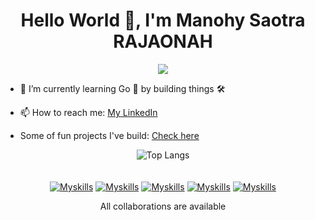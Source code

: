 <h1 align="center">Hello World  👋, I'm Manohy Saotra RAJAONAH</h1>
<p align=center>  
   <img src='https://readme-typing-svg.herokuapp.com?font=Product+Sans&center=true&color=%23ff69b4&size=20&lines=🌟+Coding+for+Fun+and+Exploration+💻;🛠️+Building+Useless+Yet+Wonderful+Creations+🚀'>
</p>

- <div>🌱 I’m currently learning Go 🚀 by building things 🛠️</div>
- <p>📫 How to reach me:  <a href="https://www.linkedin.com/in/manohy-saotra-rajaonah-b57ab7223/">My LinkedIn</a></p>
- <p> Some of fun projects I've build: <a href="https://github.com/manohySr/Manohy-Fun-Project-link">Check here</a></p>
<div align="center">

![Top Langs](https://github-readme-stats.vercel.app/api/top-langs/?username=manohySr&theme=dracula&hide=css,scss,less,html,objective-c,ejs,ruby&layout=compact&hide_progress=true)
<br><br><br>
[![Myskills](https://skillicons.dev/icons?i=html,css,sass,js,java,python,kotlin)](https://skillicons.dev)
[![Myskills](https://skillicons.dev/icons?i=nodejs,express,react)](https://skillicons.dev)
[![Myskills](https://skillicons.dev/icons?i=django,flask)](https://skillicons.dev)
[![Myskills](https://skillicons.dev/icons?i=mongo,mysql,postgres)](https://skillicons.dev)
[![Myskills](https://skillicons.dev/icons?i=vscode,git,github,postman)](https://skillicons.dev)

<p>All collaborations are available</p>
</div>






